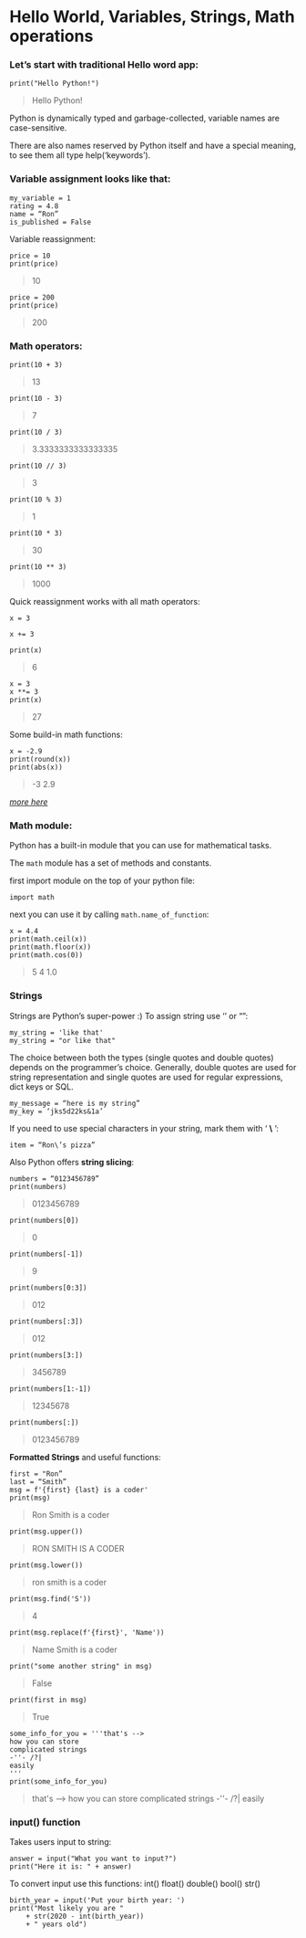 # Hello World, Variables, Strings, Math operations

  

### Let’s start with traditional Hello word app:

  

```
print("Hello Python!")
```

>Hello Python!

  

Python is dynamically typed and garbage-collected, variable names are case-sensitive.

There are also names reserved by Python itself and have a special meaning, to see them all type help(‘keywords’).

### Variable assignment looks like that:

  
```
my_variable = 1
rating = 4.8
name = “Ron”
is_published = False
```
  

Variable reassignment:
```
price = 10
print(price)
```
> 10
```
price = 200
print(price)
```
> 200



  

### Math operators:

```
print(10 + 3)
```
> 13
```
print(10 - 3)
```
> 7
```
print(10 / 3)
```
> 3.3333333333333335
```
print(10 // 3)
```
> 3
```
print(10 % 3)
```
> 1
```
print(10 * 3)
```
> 30
```
print(10 ** 3)
```
> 1000

  

Quick reassignment works with all math operators:

```
x = 3

x += 3

print(x)
```
> 6
```
x = 3
x **= 3
print(x)
```
> 27

Some build-in math functions: 
```
x = -2.9
print(round(x))
print(abs(x))
```
> -3
> 2.9
  
[*more here*](https://www.linuxtopia.org/online_books/programming_books/python_programming/python_ch04s04.html)

### Math module:
Python has a built-in module that you can use for mathematical tasks.

The  `math`  module has a set of methods and constants.

first import module on the top of your python file:
```
import math
```
next you can use it by calling `math.name_of_function`:
```
x = 4.4
print(math.ceil(x))
print(math.floor(x))
print(math.cos(0))
```
> 5
> 4
> 1.0

### Strings
Strings are Python’s super-power :)
To assign string use ‘’ or “”:
```
my_string = 'like that'
my_string = "or like that"
```
The choice between both the types (single quotes and double quotes) depends on the programmer’s choice. Generally, double quotes are used for string representation and single quotes are used for regular expressions, dict keys or SQL.
```
my_message = “here is my string”
my_key = ‘jks5d22ks&1a’
```
  

If you need to use special characters in your string, mark them with ‘  **\\**  ’:
```
item = “Ron\’s pizza”
```
Also Python offers **string slicing**:

```
numbers = “0123456789”
print(numbers)
```
> 0123456789
```
print(numbers[0])
```
> 0
```
print(numbers[-1])
```
> 9
```
print(numbers[0:3])
```
> 012
```
print(numbers[:3])
```
> 012
```
print(numbers[3:])
```
> 3456789
```
print(numbers[1:-1])
```
> 12345678
```
print(numbers[:])
```
> 0123456789

**Formatted Strings** and useful functions:

```
first = "Ron”
last = “Smith”
msg = f'{first} {last} is a coder'
print(msg)
```
> Ron Smith is a coder
```
print(msg.upper())
```
> RON SMITH IS A CODER
```
print(msg.lower())
```
> ron smith is a coder
```
print(msg.find('S'))
```
> 4
```
print(msg.replace(f'{first}', 'Name'))
```
> Name Smith is a coder
```
print("some another string" in msg)
```
> False
```
print(first in msg)
```
> True
 
```
some_info_for_you = '''that's -->
how you can store
complicated strings
-''- /?|
easily
'''
print(some_info_for_you)
```
> that's -->
>how you can store
>complicated strings
>-''- /?|
>easily

### input() function 
Takes users input to string:
```
answer = input("What you want to input?")
print("Here it is: " + answer)
```
 

To convert input use this functions:
int() float() double() bool() str()

```
birth_year = input('Put your birth year: ')
print("Most likely you are "
	+ str(2020 - int(birth_year))
	+ " years old")
```
